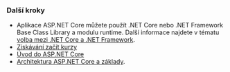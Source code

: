 ### <a name="next-steps"></a>Další kroky

* Aplikace ASP.NET Core můžete použít .NET Core nebo .NET Framework Base Class Library a modulu runtime. Další informace najdete v tématu [volba mezi .NET Core a .NET Framework](/dotnet/articles/standard/choosing-core-framework-server).
* [Získávání začít kurzy](xref:tutorials/index)
* [Úvod do ASP.NET Core](xref:index) 
* [Architektura ASP.NET Core a základy](xref:fundamentals/index).
